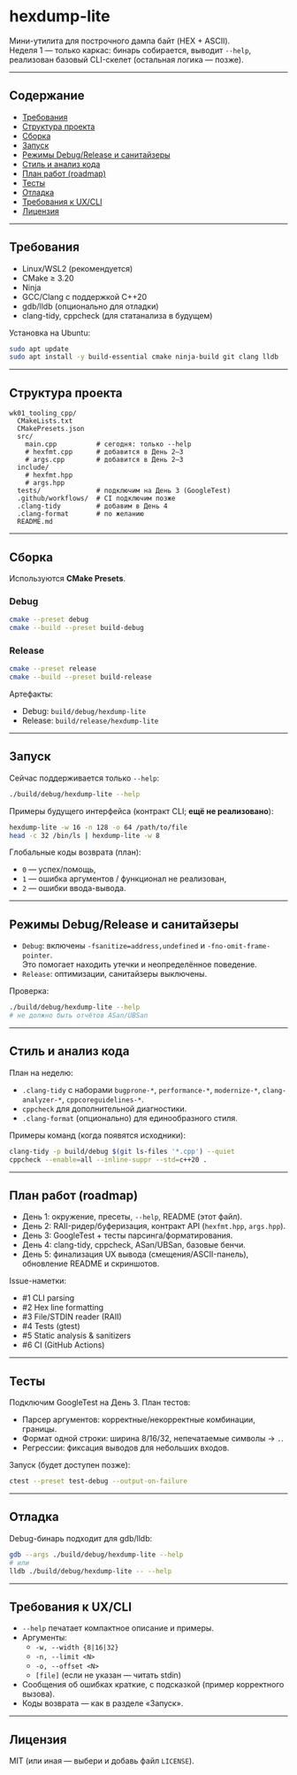# hexdump-lite

Мини-утилита для построчного дампа байт (HEX + ASCII).  
Неделя 1 — только каркас: бинарь собирается, выводит `--help`, реализован базовый CLI-скелет (остальная логика — позже).

---

## Содержание
- [Требования](#требования)
- [Структура проекта](#структура-проекта)
- [Сборка](#сборка)
- [Запуск](#запуск)
- [Режимы Debug/Release и санитайзеры](#режимы-debugrelease-и-санитайзеры)
- [Стиль и анализ кода](#стиль-и-анализ-кода)
- [План работ (roadmap)](#план-работ-roadmap)
- [Тесты](#тесты)
- [Отладка](#отладка)
- [Требования к UX/CLI](#требования-к-uxcli)
- [Лицензия](#лицензия)

---

## Требования
- Linux/WSL2 (рекомендуется)
- CMake ≥ 3.20
- Ninja
- GCC/Clang с поддержкой C++20
- gdb/lldb (опционально для отладки)
- clang-tidy, cppcheck (для статанализа в будущем)

Установка на Ubuntu:
```bash
sudo apt update
sudo apt install -y build-essential cmake ninja-build git clang lldb                     valgrind cppcheck clang-tidy
```

---

## Структура проекта
```
wk01_tooling_cpp/
  CMakeLists.txt
  CMakePresets.json
  src/
    main.cpp          # сегодня: только --help
    # hexfmt.cpp      # добавится в День 2–3
    # args.cpp        # добавится в День 2–3
  include/
    # hexfmt.hpp
    # args.hpp
  tests/              # подключим на День 3 (GoogleTest)
  .github/workflows/  # CI подключим позже
  .clang-tidy         # добавим в День 4
  .clang-format       # по желанию
  README.md
```

---

## Сборка
Используются **CMake Presets**.

### Debug
```bash
cmake --preset debug
cmake --build --preset build-debug
```

### Release
```bash
cmake --preset release
cmake --build --preset build-release
```

Артефакты:
- Debug: `build/debug/hexdump-lite`
- Release: `build/release/hexdump-lite`

---

## Запуск
Сейчас поддерживается только `--help`:

```bash
./build/debug/hexdump-lite --help
```

Примеры будущего интерфейса (контракт CLI; **ещё не реализовано**):
```bash
hexdump-lite -w 16 -n 128 -o 64 /path/to/file
head -c 32 /bin/ls | hexdump-lite -w 8
```

Глобальные коды возврата (план):
- `0` — успех/помощь,
- `1` — ошибка аргументов / функционал не реализован,
- `2` — ошибки ввода-вывода.

---

## Режимы Debug/Release и санитайзеры
- `Debug`: включены `-fsanitize=address,undefined` и `-fno-omit-frame-pointer`.  
  Это помогает находить утечки и неопределённое поведение.
- `Release`: оптимизации, санитайзеры выключены.

Проверка:
```bash
./build/debug/hexdump-lite --help
# не должно быть отчётов ASan/UBSan
```

---

## Стиль и анализ кода
План на неделю:
- `.clang-tidy` с наборами `bugprone-*`, `performance-*`, `modernize-*`, `clang-analyzer-*`, `cppcoreguidelines-*`.
- `cppcheck` для дополнительной диагностики.
- `.clang-format` (опционально) для единообразного стиля.

Примеры команд (когда появятся исходники):
```bash
clang-tidy -p build/debug $(git ls-files '*.cpp') --quiet
cppcheck --enable=all --inline-suppr --std=c++20 .
```

---

## План работ (roadmap)
- День 1: окружение, пресеты, `--help`, README (этот файл).
- День 2: RAII-ридер/буферизация, контракт API (`hexfmt.hpp`, `args.hpp`).
- День 3: GoogleTest + тесты парсинга/форматирования.
- День 4: clang-tidy, cppcheck, ASan/UBSan, базовые бенчи.
- День 5: финализация UX вывода (смещения/ASCII-панель), обновление README и скриншотов.

Issue-наметки:
- #1 CLI parsing
- #2 Hex line formatting
- #3 File/STDIN reader (RAII)
- #4 Tests (gtest)
- #5 Static analysis & sanitizers
- #6 CI (GitHub Actions)

---

## Тесты
Подключим GoogleTest на День 3. План тестов:
- Парсер аргументов: корректные/некорректные комбинации, границы.
- Формат одной строки: ширина 8/16/32, непечатаемые символы → `.`.
- Регрессии: фиксация выводов для небольших входов.

Запуск (будет доступен позже):
```bash
ctest --preset test-debug --output-on-failure
```

---

## Отладка
Debug-бинарь подходит для gdb/lldb:
```bash
gdb --args ./build/debug/hexdump-lite --help
# или
lldb ./build/debug/hexdump-lite -- --help
```

---

## Требования к UX/CLI
- `--help` печатает компактное описание и примеры.
- Аргументы:
  - `-w, --width {8|16|32}`
  - `-n, --limit <N>`
  - `-o, --offset <N>`
  - `[file]` (если не указан — читать stdin)
- Сообщения об ошибках краткие, с подсказкой (пример корректного вызова).
- Коды возврата — как в разделе «Запуск».

---

## Лицензия
MIT (или иная — выбери и добавь файл `LICENSE`).